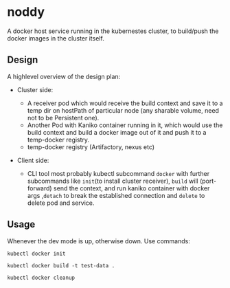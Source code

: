 # noddy
A docker host service running in the kubernestes cluster, to build/push the docker images in the cluster itself.

## Design
  A highlevel overview of the design plan:
  
  * Cluster side:
     * A receiver pod which would receive the build context and save it to a temp dir on hostPath of particular node (any sharable volume, need not to be Persistent one).
     * Another Pod with Kaniko container running in it, which would use the build context and build a docker image out of it and push it to a temp-docker registry.
     * temp-docker registry (Artifactory, nexus etc)
   
   * Client side:
      * CLI tool most probably kubectl subcommand `docker` with further subcommands like `init`(to install cluster receiver), `build` will (port-forward) send the context, and run kaniko container with docker args ,`detach` to break the established connection and `delete` to delete pod and service.
      
## Usage

Whenever the dev mode is up, otherwise down.
Use commands:

`kubectl docker init`

`kubectl docker build -t test-data .`

`kubectl docker cleanup`
